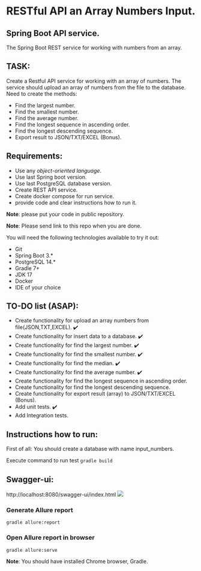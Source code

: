 # RESTful API an Array Numbers Input.

## Spring Boot API service.

The Spring Boot REST service for working with numbers from an array.

## TASK:

Create a Restful API service for working with an array of numbers.
The service should upload an array of numbers from the file to the database.
Need to create the methods:

- Find the largest number.
- Find the smallest number.
- Find the average number.
- Find the longest sequence in ascending order.
- Find the longest descending sequence.
- Export result to JSON/TXT/EXCEL (Bonus).

## Requirements:

- Use any *object-oriented language*.
- Use last Spring boot version.
- Use last PostgreSQL database version.
- Create REST API service.
- Create docker compose for run service.
- provide code and clear instructions how to run it.

**Note**: please put your code in public repository.

**Note**: Please send link to this repo when you are done.

You will need the following technologies available to try it out:

* Git
* Spring Boot 3.*
* PostgreSQL 14.*
* Gradle 7+
* JDK 17
* Docker
* IDE of your choice

## TO-DO list (ASAP):

- Create functionality for upload an array numbers from file(JSON,TXT,EXCEL). :heavy_check_mark:
- Create functionality for insert data to a database. :heavy_check_mark: 
- Create functionality for find the largest number. :heavy_check_mark:
- Create functionality for find the smallest number. :heavy_check_mark:
- Create functionality for find the median. :heavy_check_mark:
- Create functionality for find the average number. :heavy_check_mark:
- Create functionality for find the longest sequence in ascending order.
- Create functionality for find the longest descending sequence.
- Create functionality for export result (array) to JSON/TXT/EXCEL (Bonus).
- Add unit tests. :heavy_check_mark:
- Add Integration tests. 


## Instructions how to run:

First of all: You should create a database with name input_numbers.

Execute command
to run test ```gradle build```

## Swagger-ui:
http://localhost:8080/swagger-ui/index.html
![](https://i.postimg.cc/gJZxhsZv/593c34ec-dbd6-476b-b9e5-b911d672d28c.png)

### Generate Allure report

```gradle allure:report```

### Open Allure report in browser

```gradle allure:serve```

**Note**: You should have installed Chrome browser, Gradle.
